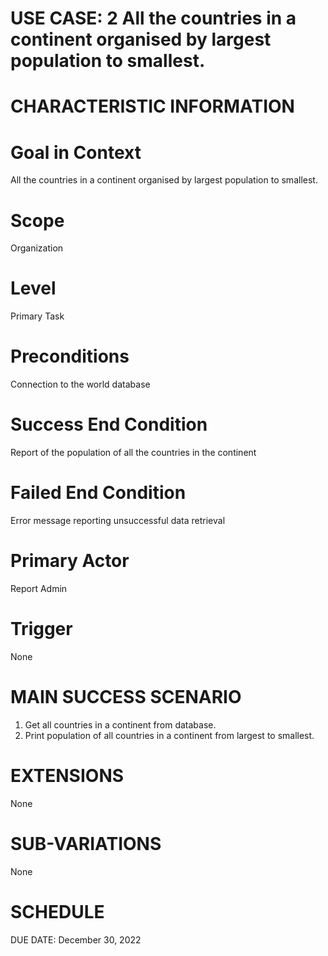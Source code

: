 # USE CASE: 2 All the countries in a continent organised by largest population to smallest.

# CHARACTERISTIC INFORMATION

# Goal in Context
All the countries in a continent organised by largest population to smallest.

# Scope
Organization

# Level
Primary Task

# Preconditions
Connection to the world database

# Success End Condition
Report of the population of all the countries in the continent

# Failed End Condition
Error message reporting unsuccessful data retrieval

# Primary Actor
Report Admin

# Trigger
None

# MAIN SUCCESS SCENARIO
1. Get all countries in a continent from database.
2. Print population of all countries in a continent from largest to smallest.

# EXTENSIONS
None

# SUB-VARIATIONS
None

# SCHEDULE
DUE DATE: December 30, 2022

